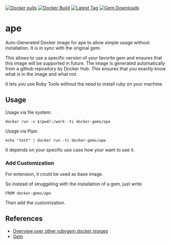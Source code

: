 [![Docker pulls](https://img.shields.io/docker/pulls/rubygem/ape.svg)](https://hub.docker.com/r/rubygem/ape/)
[![Docker Build](https://img.shields.io/docker/automated/rubygem/ape.svg)](https://hub.docker.com/r/rubygem/ape/)
[![Latest Tag](https://img.shields.io/github/tag/docker-rubygem/ape.svg)](https://hub.docker.com/r/rubygem/ape/)
[![Gem Downloads](https://img.shields.io/gem/dt/ape.svg)](https://rubygems.org/gems/ape/)
# ape

Auto-Generated Docker image for ape to allow simple usage without installation.
It is in sync with the original gem.

This allows to use a specific version of your favorite gem and ensures that this image will be supported in future.
The image is generated automatically from a github repository by Docker Hub.
This ensures that you exactly know what is in the image and what not.

It lets you use Ruby Tools without the need to install ruby on your machine.

## Usage

Usage via file system:

`docker run -v $(pwd):/work -ti docker-gems/ape`

Usage via Pipe:

`echo "test" | docker run -ti docker-gems/ape`

It depends on your specific use case how your want to use it.

### Add Customization

For extension, it could be used as base image.

So instead of struggeling with the installation of a gem, just write

`FROM docker-gems/ape`

Then add the customization.

## References

 - [Overview over other rubygem docker images](https://github.com/thinkbot/docker-rubygem)
 - [Gem](https://rubygems.org/gems/ape/)
